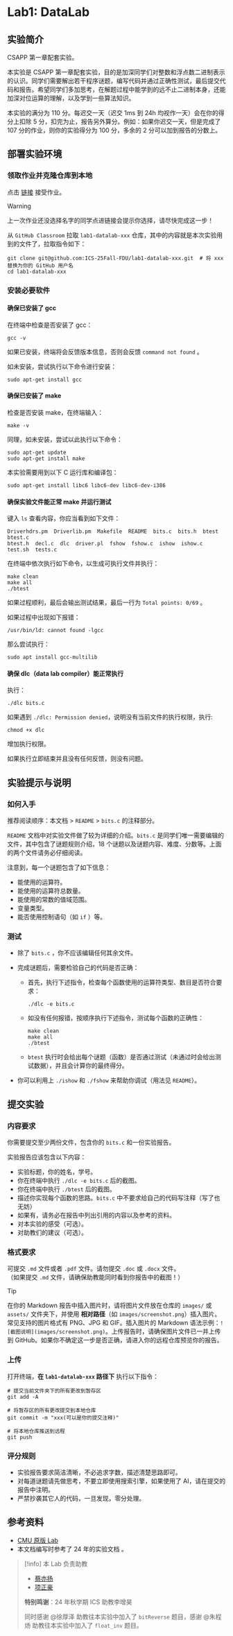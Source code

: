 # Lab1: DataLab

## 实验简介

CSAPP 第一章配套实验。

本实验是 CSAPP 第一章配套实验，目的是加深同学们对整数和浮点数二进制表示的认识。同学们需要解出若干程序谜题，编写代码并通过正确性测试，最后提交代码和报告。希望同学们多加思考，在解题过程中能学到的远不止二进制本身，还能加深对位运算的理解，以及学到一些算法知识。

本实验的满分为 110 分。每迟交一天（迟交 1ms 到 24h 均视作一天）会在你的得分上扣除 5 分，扣完为止，报告另外算分。例如：如果你迟交一天，但是完成了 107 分的作业，则你的实验得分为 100 分，多余的 2 分可以加到报告的分数上。

## 部署实验环境

### 领取作业并克隆仓库到本地

点击 [链接](https://classroom.github.com/a/I6F-iQot) 接受作业。

> [!warning]
>
> 上一次作业还没选择名字的同学点进链接会提示你选择，请尽快完成这一步！

从 `GitHub Classroom` 拉取 `lab1-datalab-xxx` 仓库，其中的内容就是本次实验用到的文件了，拉取指令如下：

```shell
git clone git@github.com:ICS-25Fall-FDU/lab1-datalab-xxx.git  # 将 xxx 替换为你的 GitHub 用户名
cd lab1-datalab-xxx
```

### 安装必要软件

#### 确保已安装了 gcc

在终端中检查是否安装了 gcc：

```shell
gcc -v
```

如果已安装，终端将会反馈版本信息，否则会反馈 `command not found` 。

如未安装，尝试执行以下命令进行安装：

```shell
sudo apt-get install gcc
```

#### 确保已安装了 make

检查是否安装 make，在终端输入：

```shell
make -v
```

同理，如未安装，尝试以此执行以下命令：

```shell
sudo apt-get update
sudo apt-get install make
```

本实验需要用到以下 C 运行库和编译包：

```shell
sudo apt-get install libc6 libc6-dev libc6-dev-i386
```

#### 确保实验文件能正常 make 并运行测试

键入 `ls` 查看内容，你应当看到如下文件：

```shell
Driverhdrs.pm  Driverlib.pm  Makefile  README  bits.c  bits.h  btest  btest.c
btest.h  decl.c  dlc  driver.pl  fshow  fshow.c  ishow  ishow.c  test.sh  tests.c
```

在终端中依次执行如下命令，以生成可执行文件并执行：

```shell
make clean
make all
./btest
```

如果过程顺利，最后会输出测试结果，最后一行为 `Total points: 0/69` 。

如果过程中出现如下报错：

```shell
/usr/bin/ld: cannot found -lgcc
```

那么尝试执行：

```shell
sudo apt install gcc-multilib
```

#### 确保 dlc（data lab compiler）能正常执行

执行：

```shell
./dlc bits.c
```

如果遇到 `./dlc: Permission denied`，说明没有当前文件的执行权限，执行:

```shell
chmod +x dlc
```

增加执行权限。

如果执行立即结束并且没有任何反馈，则没有问题。

## 实验提示与说明

### 如何入手

推荐阅读顺序：本文档 > `README` > `bits.c` 的注释部分。

`README` 文档中对实验文件做了较为详细的介绍。`bits.c` 是同学们唯一需要编辑的文件，其中包含了谜题规则介绍，18 个谜题以及谜题内容、难度、分数等。上面的两个文件请务必仔细阅读。

注意到，每一个谜题包含了如下信息：

- 能使用的运算符。
- 能使用的运算符总数量。
- 能使用的常数的值域范围。
- 变量类型。
- 能否使用控制语句（如 `if` ）等。

### 测试

- 除了 `bits.c` ，你不应该编辑任何其余文件。

- 完成谜题后，需要检验自己的代码是否正确：

  - 首先，执行下述指令，检查每个函数使用的运算符类型、数目是否符合要求：

    ```shell
    ./dlc -e bits.c
    ```

  - 如没有任何报错，按顺序执行下述指令，测试每个函数的正确性：

    ```shell
    make clean
    make all
    ./btest
    ```

  - `btest` 执行时会给出每个谜题（函数）是否通过测试（未通过时会给出测试数据），并且会计算你的最终得分。

- 你可以利用上 `./ishow` 和 `./fshow` 来帮助你调试（用法见 `README`）。

## 提交实验

### 内容要求

你需要提交至少两份文件，包含你的 `bits.c` 和一份实验报告。

实验报告应该包含以下内容：

- 实验标题，你的姓名，学号。
- 你在终端中执行 `./dlc -e bits.c` 后的截图。
- 你在终端中执行 `./btest` 后的截图。
- 描述你实现每个函数的思路。`bits.c` 中不要求给自己的代码写注释（写了也无妨）
- 如果有，请务必在报告中列出引用的内容以及参考的资料。
- 对本实验的感受（可选）。
- 对助教们的建议（可选）。

### 格式要求

可提交 `.md` 文件或者 `.pdf` 文件。请勿提交 `.doc` 或 `.docx` 文件。  
（如果提交 `.md` 文件，请确保助教能同时看到你报告中的截图！）

> [!tip]
>
> 在你的 Markdown 报告中插入图片时，请将图片文件放在仓库的 `images/` 或 `assets/` 文件夹下，并使用 **相对路径**（如 `images/screenshot.png`）插入图片。常见支持的图片格式有 PNG、JPG 和 GIF。插入图片的 Markdown 语法示例：`![截图说明](images/screenshot.png)`。上传报告时，请确保图片文件已一并上传到 GitHub。如果你不确定这一步是否正确，请进入你的远程仓库预览你的报告。

### 上传

打开终端，**在 `lab1-datalab-xxx` 路径下** 执行以下指令：

```shell
# 提交当前文件夹下的所有更改到暂存区
git add -A

# 将暂存区的所有更改提交到本地仓库
git commit -m "xxx(可以是你的提交注释)"

# 将本地仓库推送到远程
git push
```

### 评分规则

- 实验报告要求简洁清晰，不必追求字数，描述清楚思路即可。
- 对每道谜题请先做思考，不要立即使用搜索引擎，如果使用了 AI，请在提交的报告中注明。
- 严禁抄袭其它人的代码，一旦发现，零分处理。

## 参考资料

- [CMU 原版 Lab](http://csapp.cs.cmu.edu/3e/labs.html)
- 本文档编写时参考了 24 年的实验文档 。

> [!info] 本 Lab 负责助教
>
> - [蔡亦扬](mailto:caiyy23@m.fudan.edu.cn)
> - [项正豪](mailto:zhxiang23@m.fudan.edu.cn)
>
> **特别鸣谢**：24 年秋学期 ICS 助教李增昊
>
> 同时感谢 @徐厚泽 助教往本实验中加入了 `bitReverse` 题目，感谢 @朱程炀 助教往本实验中加入了 `float_inv` 题目。
